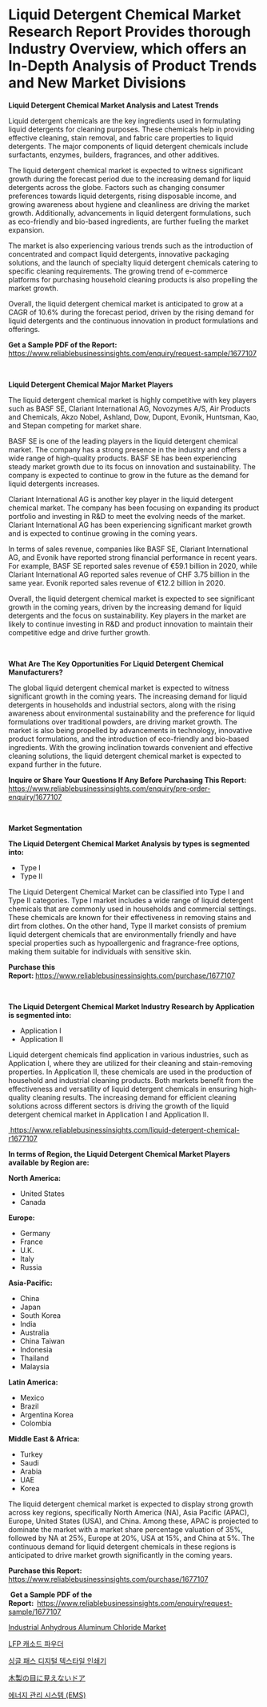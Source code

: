 <p><h1>Liquid Detergent Chemical Market Research Report Provides thorough Industry Overview, which offers an In-Depth Analysis of Product Trends and New Market Divisions</h1></p><p><strong>Liquid Detergent Chemical Market Analysis and Latest Trends</strong></p>
<p><p>Liquid detergent chemicals are the key ingredients used in formulating liquid detergents for cleaning purposes. These chemicals help in providing effective cleaning, stain removal, and fabric care properties to liquid detergents. The major components of liquid detergent chemicals include surfactants, enzymes, builders, fragrances, and other additives.</p><p>The liquid detergent chemical market is expected to witness significant growth during the forecast period due to the increasing demand for liquid detergents across the globe. Factors such as changing consumer preferences towards liquid detergents, rising disposable income, and growing awareness about hygiene and cleanliness are driving the market growth. Additionally, advancements in liquid detergent formulations, such as eco-friendly and bio-based ingredients, are further fueling the market expansion.</p><p>The market is also experiencing various trends such as the introduction of concentrated and compact liquid detergents, innovative packaging solutions, and the launch of specialty liquid detergent chemicals catering to specific cleaning requirements. The growing trend of e-commerce platforms for purchasing household cleaning products is also propelling the market growth.</p><p>Overall, the liquid detergent chemical market is anticipated to grow at a CAGR of 10.6% during the forecast period, driven by the rising demand for liquid detergents and the continuous innovation in product formulations and offerings.</p></p>
<p><strong>Get a Sample PDF of the Report:&nbsp;</strong> <a href="https://www.reliablebusinessinsights.com/enquiry/request-sample/1677107">https://www.reliablebusinessinsights.com/enquiry/request-sample/1677107</a></p>
<p>&nbsp;</p>
<p><strong>Liquid Detergent Chemical Major Market Players</strong></p>
<p><p>The liquid detergent chemical market is highly competitive with key players such as BASF SE, Clariant International AG, Novozymes A/S, Air Products and Chemicals, Akzo Nobel, Ashland, Dow, Dupont, Evonik, Huntsman, Kao, and Stepan competing for market share.</p><p>BASF SE is one of the leading players in the liquid detergent chemical market. The company has a strong presence in the industry and offers a wide range of high-quality products. BASF SE has been experiencing steady market growth due to its focus on innovation and sustainability. The company is expected to continue to grow in the future as the demand for liquid detergents increases.</p><p>Clariant International AG is another key player in the liquid detergent chemical market. The company has been focusing on expanding its product portfolio and investing in R&D to meet the evolving needs of the market. Clariant International AG has been experiencing significant market growth and is expected to continue growing in the coming years.</p><p>In terms of sales revenue, companies like BASF SE, Clariant International AG, and Evonik have reported strong financial performance in recent years. For example, BASF SE reported sales revenue of €59.1 billion in 2020, while Clariant International AG reported sales revenue of CHF 3.75 billion in the same year. Evonik reported sales revenue of €12.2 billion in 2020.</p><p>Overall, the liquid detergent chemical market is expected to see significant growth in the coming years, driven by the increasing demand for liquid detergents and the focus on sustainability. Key players in the market are likely to continue investing in R&D and product innovation to maintain their competitive edge and drive further growth.</p></p>
<p>&nbsp;</p>
<p><strong>What Are The Key Opportunities For Liquid Detergent Chemical Manufacturers?</strong></p>
<p><p>The global liquid detergent chemical market is expected to witness significant growth in the coming years. The increasing demand for liquid detergents in households and industrial sectors, along with the rising awareness about environmental sustainability and the preference for liquid formulations over traditional powders, are driving market growth. The market is also being propelled by advancements in technology, innovative product formulations, and the introduction of eco-friendly and bio-based ingredients. With the growing inclination towards convenient and effective cleaning solutions, the liquid detergent chemical market is expected to expand further in the future.</p></p>
<p><strong>Inquire or Share Your Questions If Any Before Purchasing This Report:</strong> <a href="https://www.reliablebusinessinsights.com/enquiry/pre-order-enquiry/1677107">https://www.reliablebusinessinsights.com/enquiry/pre-order-enquiry/1677107</a></p>
<p>&nbsp;</p>
<p><strong>Market Segmentation</strong></p>
<p><strong>The Liquid Detergent Chemical Market Analysis by types is segmented into:</strong></p>
<p><ul><li>Type I</li><li>Type II</li></ul></p>
<p><p>The Liquid Detergent Chemical Market can be classified into Type I and Type II categories. Type I market includes a wide range of liquid detergent chemicals that are commonly used in households and commercial settings. These chemicals are known for their effectiveness in removing stains and dirt from clothes. On the other hand, Type II market consists of premium liquid detergent chemicals that are environmentally friendly and have special properties such as hypoallergenic and fragrance-free options, making them suitable for individuals with sensitive skin.</p></p>
<p><strong>Purchase this Report:&nbsp;</strong><a href="https://www.reliablebusinessinsights.com/purchase/1677107">https://www.reliablebusinessinsights.com/purchase/1677107</a></p>
<p>&nbsp;</p>
<p><strong>The Liquid Detergent Chemical Market Industry Research by Application is segmented into:</strong></p>
<p><ul><li>Application I</li><li>Application II</li></ul></p>
<p><p>Liquid detergent chemicals find application in various industries, such as Application I, where they are utilized for their cleaning and stain-removing properties. In Application II, these chemicals are used in the production of household and industrial cleaning products. Both markets benefit from the effectiveness and versatility of liquid detergent chemicals in ensuring high-quality cleaning results. The increasing demand for efficient cleaning solutions across different sectors is driving the growth of the liquid detergent chemical market in Application I and Application II.</p></p>
<p><a href="https://www.reliablebusinessinsights.com/liquid-detergent-chemical-r1677107">&nbsp;https://www.reliablebusinessinsights.com/liquid-detergent-chemical-r1677107</a></p>
<p><strong>In terms of Region, the Liquid Detergent Chemical Market Players available by Region are:</strong></p>
<p>
    <p> <strong> North America: </strong>
        <ul>
            <li>United States</li>
            <li>Canada</li>
        </ul>
        </p> 
    <p> <strong> Europe: </strong>
        <ul>
            <li>Germany</li>
            <li>France</li>
            <li>U.K.</li>
            <li>Italy</li>
            <li>Russia</li>
        </ul>
        </p> 
    <p> <strong> Asia-Pacific: </strong>
        <ul>
            <li>China</li>
            <li>Japan</li>
            <li>South Korea</li>
            <li>India</li>
            <li>Australia</li>
            <li>China Taiwan</li>
            <li>Indonesia</li>
            <li>Thailand</li>
            <li>Malaysia</li>
        </ul>
        </p> 
    <p> <strong> Latin America: </strong>
        <ul>
            <li>Mexico</li>
            <li>Brazil</li>
            <li>Argentina Korea</li>
            <li>Colombia</li>
        </ul>
        </p> 
    <p> <strong> Middle East & Africa: </strong>
        <ul>
            <li>Turkey</li>
            <li>Saudi</li>
            <li>Arabia</li>
            <li>UAE</li>
            <li>Korea</li>
        </ul>
    </p>
    </p>
<p><p>The liquid detergent chemical market is expected to display strong growth across key regions, specifically North America (NA), Asia Pacific (APAC), Europe, United States (USA), and China. Among these, APAC is projected to dominate the market with a market share percentage valuation of 35%, followed by NA at 25%, Europe at 20%, USA at 15%, and China at 5%. The continuous demand for liquid detergent chemicals in these regions is anticipated to drive market growth significantly in the coming years.</p></p>
<p><strong>Purchase this Report: </strong><a href="https://www.reliablebusinessinsights.com/purchase/1677107">https://www.reliablebusinessinsights.com/purchase/1677107</a></p>
<p>&nbsp;<strong>Get a Sample PDF of the Report:&nbsp;&nbsp;</strong><a href="https://www.reliablebusinessinsights.com/enquiry/request-sample/1677107">https://www.reliablebusinessinsights.com/enquiry/request-sample/1677107</a></p>
<p><strong></strong></p>
<p><p><a href="https://github.com/Valeridd446677/Market-Research-Report-List-1/blob/main/industrial-anhydrous-aluminum-chloride-market.md">Industrial Anhydrous Aluminum Chloride Market</a></p><p><a href="https://github.com/Edwards13Jessica/Market-Research-Report-List-1/blob/main/267331290706.md">LFP 캐소드 파우더</a></p><p><a href="https://github.com/jheckjhek23/Market-Research-Report-List-1/blob/main/564692590707.md">싱글 패스 디지털 텍스타일 인쇄기</a></p><p><a href="https://github.com/ycmtqqhvk3273/Market-Research-Report-List-2/blob/main/975962799309.md">木製の目に見えないドア</a></p><p><a href="https://medium.com/@christopherorp895/%EC%97%90%EB%84%88%EC%A7%80-%EA%B4%80%EB%A6%AC-%EC%8B%9C%EC%8A%A4%ED%85%9C-ems-%EC%8B%9C%EC%9E%A5-%EC%84%B1%EA%B3%B5%EC%A0%81%EC%9D%B8-%EB%B9%84%EC%A6%88%EB%8B%88%EC%8A%A4-%EC%A0%84%EB%9E%B5%EC%9D%98-%EC%97%B4%EC%87%A0-2031%EB%85%84%EA%B9%8C%EC%A7%80%EC%9D%98-%EC%98%88%EC%83%81-93b83141bff7">에너지 관리 시스템 (EMS)</a></p></p>